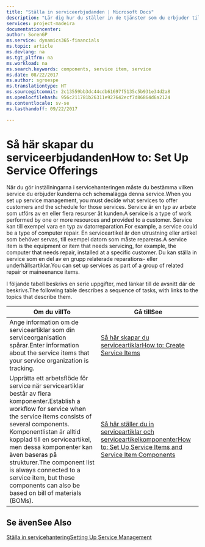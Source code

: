 ```yaml
---
title: "Ställa in serviceerbjudanden | Microsoft Docs"
description: "Lär dig hur du ställer in de tjänster som du erbjuder till dina kunder."
services: project-madeira
documentationcenter: 
author: SorenGP
ms.service: dynamics365-financials
ms.topic: article
ms.devlang: na
ms.tgt_pltfrm: na
ms.workload: na
ms.search.keywords: components, service item, service
ms.date: 08/22/2017
ms.author: sgroespe
ms.translationtype: HT
ms.sourcegitcommit: 2c13559bb3dc44cdb61697f5135c5b931e34d2a8
ms.openlocfilehash: 956c211781b26311e927642ecf7d86864d6a2124
ms.contentlocale: sv-se
ms.lasthandoff: 09/22/2017

---
```


# <a name="how-to-set-up-service-offerings"></a><span data-ttu-id="8d1e3-103">Så här skapar du serviceerbjudanden</span><span class="sxs-lookup"><span data-stu-id="8d1e3-103">How to: Set Up Service Offerings</span></span>
<span data-ttu-id="8d1e3-104">När du gör inställningarna i servicehanteringen måste du bestämma vilken service du erbjuder kunderna och schemalägga denna service.</span><span class="sxs-lookup"><span data-stu-id="8d1e3-104">When you set up service management, you must decide what services to offer customers and the schedule for those services.</span></span> <span data-ttu-id="8d1e3-105">Service är en typ av arbete som utförs av en eller flera resurser åt kunden.</span><span class="sxs-lookup"><span data-stu-id="8d1e3-105">A service is a type of work performed by one or more resources and provided to a customer.</span></span> <span data-ttu-id="8d1e3-106">Service kan till exempel vara en typ av datorreparation.</span><span class="sxs-lookup"><span data-stu-id="8d1e3-106">For example, a service could be a type of computer repair.</span></span> <span data-ttu-id="8d1e3-107">En serviceartikel är den utrustning eller artikel som behöver servas, till exempel datorn som måste repareras.</span><span class="sxs-lookup"><span data-stu-id="8d1e3-107">A service item is the equipment or item that needs servicing, for example, the computer that needs repair, installed at a specific customer.</span></span> <span data-ttu-id="8d1e3-108">Du kan ställa in service som en del av en grupp relaterade reparations- eller underhållsartiklar.</span><span class="sxs-lookup"><span data-stu-id="8d1e3-108">You can set up services as part of a group of related repair or maineenance items.</span></span>  
  
<span data-ttu-id="8d1e3-109">I följande tabell beskrivs en serie uppgifter, med länkar till de avsnitt där de beskrivs.</span><span class="sxs-lookup"><span data-stu-id="8d1e3-109">The following table describes a sequence of tasks, with links to the topics that describe them.</span></span>  
  
|<span data-ttu-id="8d1e3-110">**Om du vill**</span><span class="sxs-lookup"><span data-stu-id="8d1e3-110">**To**</span></span>|<span data-ttu-id="8d1e3-111">**Gå till**</span><span class="sxs-lookup"><span data-stu-id="8d1e3-111">**See**</span></span>|  
|------------|-------------|  
|<span data-ttu-id="8d1e3-112">Ange information om de serviceartiklar som din serviceorganisation spårar.</span><span class="sxs-lookup"><span data-stu-id="8d1e3-112">Enter information about the service items that your service organization is tracking.</span></span>|[<span data-ttu-id="8d1e3-113">Så här skapar du serviceartiklar</span><span class="sxs-lookup"><span data-stu-id="8d1e3-113">How to: Create Service Items</span></span>](service-how-to-create-service-items.md)|  
|<span data-ttu-id="8d1e3-114">Upprätta ett arbetsflöde för service när serviceartiklar består av flera komponenter.</span><span class="sxs-lookup"><span data-stu-id="8d1e3-114">Establish a workflow for service when the service items consists of several components.</span></span> <span data-ttu-id="8d1e3-115">Komponentlistan är alltid kopplad till en serviceartikel, men dessa komponenter kan även baseras på strukturer.</span><span class="sxs-lookup"><span data-stu-id="8d1e3-115">The component list is always connected to a service item, but these components can also be based on bill of materials (BOMs).</span></span>|[<span data-ttu-id="8d1e3-116">Så här ställer du in serviceartiklar och serviceartikelkomponenter</span><span class="sxs-lookup"><span data-stu-id="8d1e3-116">How to: Set Up Service Items and Service Item Components</span></span>](service-how-setup-service-items.md)|  
  
## <a name="see-also"></a><span data-ttu-id="8d1e3-117">Se även</span><span class="sxs-lookup"><span data-stu-id="8d1e3-117">See Also</span></span>  
[<span data-ttu-id="8d1e3-118">Ställa in servicehantering</span><span class="sxs-lookup"><span data-stu-id="8d1e3-118">Setting Up Service Management</span></span>](service-setup-service.md)   
